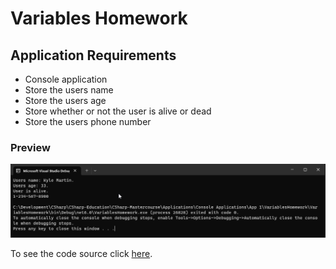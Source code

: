 # Variables Homework

## Application Requirements

- Console application
- Store the users name
- Store the users age
- Store whether or not the user is alive or dead
- Store the users phone number

### Preview
![app](https://github.com/Thesnowmanndev/CSharp-Education/blob/main/CSharp-Mastercourse/Applications/Console%20Applications/App%2001%20-%20Variables%20Homework/app-output.png?raw=true)

To see the code source click [here](https://github.com/Thesnowmanndev/CSharp-Education/blob/main/CSharp-Mastercourse/Applications/Console%20Applications/App%2001%20-%20Variables%20Homework/VariablesHomework/VariablesHomework/Program.cs).
